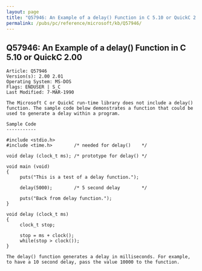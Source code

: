 ```yaml
---
layout: page
title: "Q57946: An Example of a delay() Function in C 5.10 or QuickC 2.00"
permalink: /pubs/pc/reference/microsoft/kb/Q57946/
---
```


## Q57946: An Example of a delay() Function in C 5.10 or QuickC 2.00

	Article: Q57946
	Version(s): 2.00 2.01
	Operating System: MS-DOS
	Flags: ENDUSER | S_C
	Last Modified: 7-MAR-1990
	
	The Microsoft C or QuickC run-time library does not include a delay()
	function. The sample code below demonstrates a function that could be
	used to generate a delay within a program.
	
	Sample Code
	-----------
	
	#include <stdio.h>
	#include <time.h>        /* needed for delay()    */
	
	void delay (clock_t ms); /* prototype for delay() */
	
	void main (void)
	{
	     puts("This is a test of a delay function.");
	
	     delay(5000);        /* 5 second delay        */
	
	     puts("Back from delay function.");
	}
	
	void delay (clock_t ms)
	{
	     clock_t stop;
	
	     stop = ms + clock();
	     while(stop > clock());
	}
	
	The delay() function generates a delay in milliseconds. For example,
	to have a 10 second delay, pass the value 10000 to the function.
